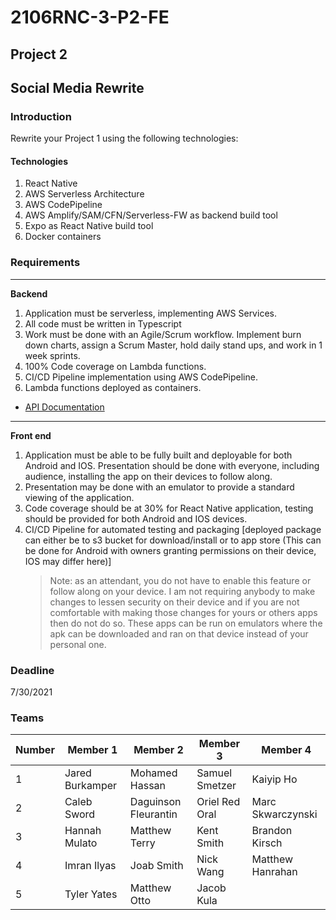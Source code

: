 # 2106RNC-3-P2-FE

## Project 2

## Social Media Rewrite

### Introduction

Rewrite your Project 1 using the following technologies:

#### Technologies

1. React Native
2. AWS Serverless Architecture
3. AWS CodePipeline
4. AWS Amplify/SAM/CFN/Serverless-FW as backend build tool
5. Expo as React Native build tool
6. Docker containers

### Requirements

---

**Backend**

1. Application must be serverless, implementing AWS Services.
2. All code must be written in Typescript
3. Work must be done with an Agile/Scrum workflow. Implement burn down charts, assign a Scrum Master, hold daily stand ups, and work in 1 week sprints.
4. 100% Code coverage on Lambda functions.
5. CI/CD Pipeline implementation using AWS CodePipeline.
6. Lambda functions deployed as containers.

- [API Documentation](https://documenter.getpostman.com/view/16168422/TzsYM8oz)

---

**Front end**

1. Application must be able to be fully built and deployable for both Android and IOS. Presentation should be done with everyone, including audience, installing the app on their devices to follow along.
2. Presentation may be done with an emulator to provide a standard viewing of the application.
3. Code coverage should be at 30% for React Native application, testing should be provided for both Android and IOS devices.
4. CI/CD Pipeline for automated testing and packaging [deployed package can either be to s3 bucket for download/install or to app store (This can be done for Android with owners granting permissions on their device, IOS may differ here)]
    > Note: as an attendant, you do not have to enable this feature or follow along on your device. I am not requiring anybody to make changes to lessen security on their device and if you are not comfortable with making those changes for yours or others apps then do not do so. These apps can be run on emulators where the apk can be downloaded and ran on that device instead of your personal one.

### Deadline

7/30/2021

### Teams

| Number | Member 1        | Member 2             | Member 3       | Member 4          |
| ------ | --------------- | -------------------- | -------------- | ----------------- |
| 1      | Jared Burkamper | Mohamed Hassan       | Samuel Smetzer | Kaiyip Ho         |
| 2      | Caleb Sword     | Daguinson Fleurantin | Oriel Red Oral | Marc Skwarczynski |
| 3      | Hannah Mulato   | Matthew Terry        | Kent Smith     | Brandon Kirsch    |
| 4      | Imran Ilyas     | Joab Smith           | Nick Wang      | Matthew Hanrahan  |
| 5      | Tyler Yates     | Matthew Otto         | Jacob Kula     |
